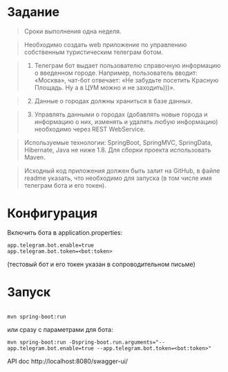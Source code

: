 # Задание

> Сроки выполнения одна неделя.

> Необходимо создать web приложение по управлению собственным туристическим телеграм ботом.

>  1) Телеграм бот выдает пользователю справочную информацию о введенном городе. Например, пользователь вводит: «Москва», чат-бот отвечает: «Не забудьте посетить Красную Площадь. Ну а в ЦУМ можно и не заходить)))».

>  2) Данные о городах должны храниться в базе данных.

>  3) Управлять данными о городах (добавлять новые города и информацию о них, изменять и удалять любую информацию) необходимо через REST WebService.

>  Используемые технологии: SpringBoot, SpringMVC, SpringData, Hibernate, Java не ниже 1.8. Для сборки проекта использовать Maven. 

> Исходный код приложения должен быть залит на GitHub, в файле readme указать, что необходимо для запуска (в том числе имя телеграм бота и его токен).

# Конфигурация


Включить бота в application.properties:

````
app.telegram.bot.enable=true
app.telegram.bot.token=<bot:token>
````

(тестовый бот и его токен указан в сопроводительном письме)

# Запуск

````

mvn spring-boot:run

````

или сразу с параметрами для бота:

````
mvn spring-boot:run -Dspring-boot.run.arguments="--app.telegram.bot.enable=true --app.telegram.bot.token=<bot:token>"
````

API doc http://localhost:8080/swagger-ui/
